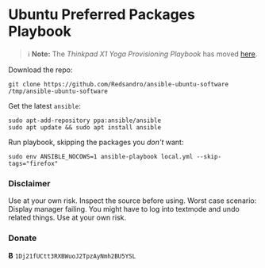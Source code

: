 # Ubuntu Preferred Packages Playbook

> :information_source: __Note:__ The _Thinkpad X1 Yoga Provisioning Playbook_ has moved [here](https://github.com/Redsandro/thinkpad-x1-yoga).

Download the repo:

```
git clone https://github.com/Redsandro/ansible-ubuntu-software /tmp/ansible-ubuntu-software
```

Get the latest `ansible`:

```
sudo apt-add-repository ppa:ansible/ansible
sudo apt update && sudo apt install ansible
```

Run playbook, skipping the packages you _don't_ want:

```
sudo env ANSIBLE_NOCOWS=1 ansible-playbook local.yml --skip-tags="firefox"
```

### Disclaimer

Use at your own risk. Inspect the source before using. Worst case scenario: Display manager failing. You might have to log into textmode and undo related things. Use at your own risk.

### Donate

__Ƀ__ `1Dj21fUCtt3RXBWuoJ2TpzAyNmh2BU5YSL`
